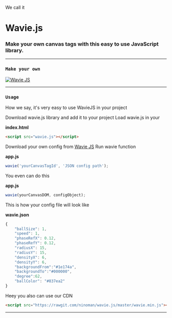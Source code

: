 We call it

# Wavie.js

### Make your own canvas tags with this easy to use JavaScript library. 

------------------------------
### `Make your own`

<a href="https://ninoman.github.io/wavie.js/" target="_blank"><img src="https://rawgit.com/ninoman/ninoman.github.io/master/wavie.js/wavie.screenshot.png" alt="Wavie JS" /></a>



-------------------------------
### `Usage`

How we say, it's very easy to use WavieJS in your project

Download wavie.js library and add it to your project
Load wavie.js in your

**index.html**
```html
<script src="wavie.js"></script>
```

Download your own config from [Wavie JS](https://waviejs.github.io "Wavie JS")
Run wavie function

**app.js**
```javascript
wavie('yourCanvasTagId', 'JSON config path');
```

You even can do this

**app.js**
```javascript
wavie(yourCanvasDOM, configObject);
```

This is how your config file will look like

**wavie.json**
```javascript
{
    "ballSize": 1,
    "speed": 1,
    "phaseRefX": 0.12,
    "phaseRefY": 0.12,
    "radiusX": 15,
    "radiusY": 15,
    "densityX": 6,
    "densityY": 6,
    "backgroundFrom":"#1e174a",
    "backgroundTo":"#000000",
    "degree":62,
    "ballColor": "#837ea2"
}
```

Heey you also can use our CDN

```html
<script src="https://rawgit.com/ninoman/wavie.js/master/wavie.min.js"></script>
```
-------------------------------




